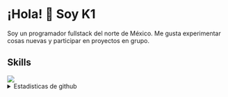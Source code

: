 # ¡Hola! 👋 Soy K1

Soy un programador fullstack del norte de México. Me gusta experimentar cosas nuevas y participar en proyectos en grupo.

## Skills
  <img src="https://skillicons.dev/icons?i=nodejs,js,ts,html,css,py,cpp,kotlin,react,mongodb,discordjs,express,git,github,vscode,linux,windows&perline=8" href="https://skillicons.dev">
<details>
  <summary>Estadisticas de github</summary>
  
  <a href="#">![Github stats](https://github-readme-stats.vercel.app/api?username=k1-1960&theme=tokyonight&count_private=true&hide_border=true&line_height=20)</a>
  <a href="#">![Top Langs](https://github-readme-stats.vercel.app/api/top-langs/?username=k1-1960&layout=compact&theme=tokyonight&count_private=true&hide_border=true)</a>
</details>
